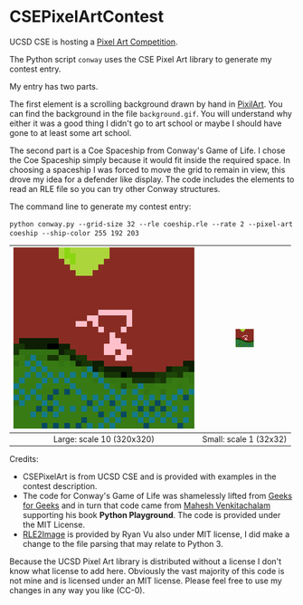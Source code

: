 # CSEPixelArtContest

UCSD CSE is hosting a [Pixel Art Competition](https://pixel-art.goto.ucsd.edu/).

The Python script ```conway``` uses the CSE Pixel Art library to generate my contest entry.

My entry has two parts.

The first element is a scrolling background drawn by hand in [PixilArt](https://pixilart.com). You can find the background in the file ```background.gif```. 
You will understand why either it was a good thing I didn't go to art school or maybe I should have gone to at least some art school.

The second part is a Coe Spaceship from Conway's Game of Life. I chose the Coe Spaceship simply because it would fit inside the required space. In choosing a
spaceship I was forced to move the grid to remain in view, this drove my idea for a defender like display. The code includes the elements to read an RLE file
so you can try other Conway structures.

The command line to generate my contest entry:
```
python conway.py --grid-size 32 --rle coeship.rle --rate 2 --pixel-art coeship --ship-color 255 192 203
```

| ![Coe Spaceship over Planet X](coeship_large.gif?raw=true) | ![Small Coe Spaceship over Planet X](coeship.gif?raw=true) |
| :-------------------------: | :-------------------------: |
| Large: scale 10 (320x320) | Small: scale 1 (32x32)    |

Credits:
  * CSEPixelArt is from UCSD CSE and is provided with examples in the contest description.
  * The code for Conway's Game of Life was shamelessly lifted from [Geeks for Geeks](https://www.geeksforgeeks.org/conways-game-life-python-implementation/) and in turn that code came from [Mahesh Venkitachalam](https://github.com/electronut/pp/tree/master/conway) supporting his book __Python Playground__. The code is provided under the MIT License.
  * [RLE2Image](https://github.com/rtvu/rle2img) is provided by Ryan Vu also under MIT license, I did make a change to the file parsing that may relate to Python 3.

Because the UCSD Pixel Art library is distributed without a license I don't know what license to add here. Obviously the vast majority of this code is not mine and is licensed under an MIT license. Please feel free to use my changes in any way you like (CC-0).
